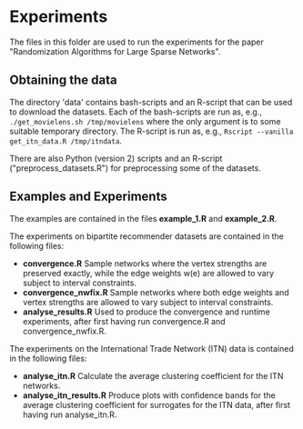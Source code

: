Experiments
===========

The files in this folder are used to run the experiments for the paper
"Randomization Algorithms for Large Sparse Networks".


Obtaining the data
-------------------

The directory 'data' contains bash-scripts and an R-script that can be used to download the datasets.
Each of the bash-scripts are run as, e.g., `./get_movielens.sh /tmp/movielens` where the only argument
is to some suitable temporary directory. The R-script is run as, e.g., `Rscript --vanilla get_itn_data.R /tmp/itndata`.

There are also Python (version 2) scripts and an R-script ("preprocess_datasets.R") for preprocessing
some of the datasets.


Examples and Experiments
-------------------------
The examples are contained in the files **example_1.R** and **example_2.R**.

The experiments on bipartite recommender datasets are contained in the following files:

- **convergence.R** Sample networks where the vertex strengths are preserved exactly, while the edge weights w(e) are allowed to vary subject to interval constraints.
- **convergence_nwfix.R** Sample networks where both edge weights and vertex strengths are allowed to vary subject to interval constraints.
- **analyse_results.R** Used to produce the convergence and runtime experiments, after first having run convergence.R and convergence_nwfix.R.

The experiments on the International Trade Network (ITN) data is contained in the following files:

- **analyse_itn.R** Calculate the average clustering coefficient for the ITN networks.
- **analyse_itn_results.R** Produce plots with confidence bands for the average clustering coefficient for surrogates for the ITN data, after first having run analyse_itn.R.

